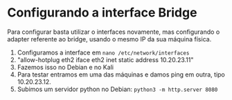 # Configurando a interface Bridge
Para configurar basta utilizar o interfaces novamente, mas configurando o adapter referente ao bridge, usando o mesmo IP da sua máquina física.
1. Configuramos a interface em `nano /etc/network/interfaces`
2. "allow-hotplug eth2 iface eth2 inet static address 10.20.23.11"
3. Fazemos isso no Debian e no Kali
4. Para testar entramos em uma das máquinas e damos ping em outra, tipo 10.20.23.12.
5. Subimos um servidor python no Debian: `python3 -m http.server 8080`